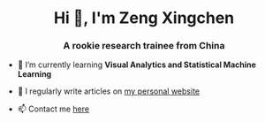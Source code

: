 <h1 align="center">Hi 👋, I'm Zeng Xingchen</h1>
<h3 align="center">A rookie research trainee from China</h3>

- 🌱 I’m currently learning **Visual Analytics and Statistical Machine Learning**

- 📝 I regularly write articles on [my personal website](https://zengxingchen.github.io/posts/)

- 📫 Contact me [here](zengxingchen@csu.edu.cn)

<p align="left">
</p>
